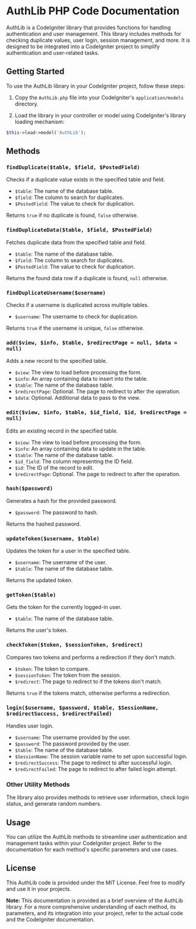 # AuthLib PHP Code Documentation

AuthLib is a CodeIgniter library that provides functions for handling authentication and user management. This library includes methods for checking duplicate values, user login, session management, and more. It is designed to be integrated into a CodeIgniter project to simplify authentication and user-related tasks.

## Getting Started

To use the AuthLib library in your CodeIgniter project, follow these steps:

1. Copy the `AuthLib.php` file into your CodeIgniter's `application/models` directory.

2. Load the library in your controller or model using CodeIgniter's library loading mechanism:

```php
$this->load->model('AuthLib');
```

## Methods

### `findDuplicate($table, $field, $PostedField)`

Checks if a duplicate value exists in the specified table and field.

- `$table`: The name of the database table.
- `$field`: The column to search for duplicates.
- `$PostedField`: The value to check for duplication.

Returns `true` if no duplicate is found, `false` otherwise.

### `findDuplicateData($table, $field, $PostedField)`

Fetches duplicate data from the specified table and field.

- `$table`: The name of the database table.
- `$field`: The column to search for duplicates.
- `$PostedField`: The value to check for duplication.

Returns the found data row if a duplicate is found, `null` otherwise.

### `findDuplicateUsername($username)`

Checks if a username is duplicated across multiple tables.

- `$username`: The username to check for duplication.

Returns `true` if the username is unique, `false` otherwise.

### `add($view, $info, $table, $redirectPage = null, $data = null)`

Adds a new record to the specified table.

- `$view`: The view to load before processing the form.
- `$info`: An array containing data to insert into the table.
- `$table`: The name of the database table.
- `$redirectPage`: Optional. The page to redirect to after the operation.
- `$data`: Optional. Additional data to pass to the view.

### `edit($view, $info, $table, $id_field, $id, $redirectPage = null)`

Edits an existing record in the specified table.

- `$view`: The view to load before processing the form.
- `$info`: An array containing data to update in the table.
- `$table`: The name of the database table.
- `$id_field`: The column representing the ID field.
- `$id`: The ID of the record to edit.
- `$redirectPage`: Optional. The page to redirect to after the operation.

### `hash($password)`

Generates a hash for the provided password.

- `$password`: The password to hash.

Returns the hashed password.

### `updateToken($username, $table)`

Updates the token for a user in the specified table.

- `$username`: The username of the user.
- `$table`: The name of the database table.

Returns the updated token.

### `getToken($table)`

Gets the token for the currently logged-in user.

- `$table`: The name of the database table.

Returns the user's token.

### `checkToken($token, $sessionToken, $redirect)`

Compares two tokens and performs a redirection if they don't match.

- `$token`: The token to compare.
- `$sessionToken`: The token from the session.
- `$redirect`: The page to redirect to if the tokens don't match.

Returns `true` if the tokens match, otherwise performs a redirection.

### `login($username, $password, $table, $SessionName, $redirectSuccess, $redirectFailed)`

Handles user login.

- `$username`: The username provided by the user.
- `$password`: The password provided by the user.
- `$table`: The name of the database table.
- `$SessionName`: The session variable name to set upon successful login.
- `$redirectSuccess`: The page to redirect to after successful login.
- `$redirectFailed`: The page to redirect to after failed login attempt.

### Other Utility Methods

The library also provides methods to retrieve user information, check login status, and generate random numbers.

## Usage

You can utilize the AuthLib methods to streamline user authentication and management tasks within your CodeIgniter project. Refer to the documentation for each method's specific parameters and use cases.

## License

This AuthLib code is provided under the MIT License. Feel free to modify and use it in your projects.

**Note:** This documentation is provided as a brief overview of the AuthLib library. For a more comprehensive understanding of each method, its parameters, and its integration into your project, refer to the actual code and the CodeIgniter documentation.
